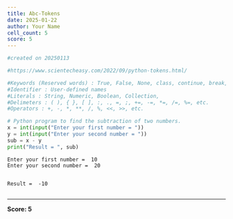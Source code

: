 ```yaml
---
title: Abc-Tokens
date: 2025-01-22
author: Your Name
cell_count: 5
score: 5
---
```


```python
#created on 20250113
```


```python
#https://www.scientecheasy.com/2022/09/python-tokens.html/
```


```python
#Keywords (Reserved words) : True, False, None, class, continue, break, if, elif, else, from, or, def, del, import, etc.
#Identifier : User-defined names
#Literals : String, Numeric, Boolean, Collection,
#Delimeters : ( ), { }, [ ], :, ., =, ;, +=, -=, *=, /=, %=, etc.
#Operators : +, -, *, **, /, %, <<, >>, etc.
```


```python
# Python program to find the subtraction of two numbers.
x = int(input("Enter your first number = "))
y = int(input("Enter your second number = "))
sub = x - y
print("Result = ", sub)

```

    Enter your first number =  10
    Enter your second number =  20


    Result =  -10



```python

```


---
**Score: 5**
